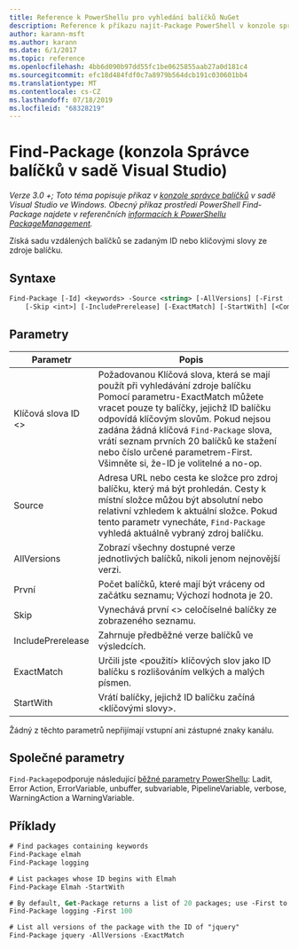 ```yaml
---
title: Reference k PowerShellu pro vyhledání balíčků NuGet
description: Reference k příkazu najít-Package PowerShell v konzole správce balíčků NuGet v aplikaci Visual Studio.
author: karann-msft
ms.author: karann
ms.date: 6/1/2017
ms.topic: reference
ms.openlocfilehash: 4bb6d090b97dd55fc1be0625855aab27a0d181c4
ms.sourcegitcommit: efc18d484fdf0c7a8979b564dcb191c030601bb4
ms.translationtype: MT
ms.contentlocale: cs-CZ
ms.lasthandoff: 07/18/2019
ms.locfileid: "68328219"
---
```

# <a name="find-package-package-manager-console-in-visual-studio"></a>Find-Package (konzola Správce balíčků v sadě Visual Studio)

*Verze 3.0 +; Toto téma popisuje příkaz v [konzole správce balíčků](../../consume-packages/install-use-packages-powershell.md) v sadě Visual Studio ve Windows. Obecný příkaz prostředí PowerShell Find-Package najdete v referenčních [informacích k PowerShellu PackageManagement](/powershell/module/packagemanagement/?view=powershell-6).*

Získá sadu vzdálených balíčků se zadaným ID nebo klíčovými slovy ze zdroje balíčku.

## <a name="syntax"></a>Syntaxe

```ps
Find-Package [-Id] <keywords> -Source <string> [-AllVersions] [-First [<int>]]
    [-Skip <int>] [-IncludePrerelease] [-ExactMatch] [-StartWith] [<CommonParameters>]
```

## <a name="parameters"></a>Parametry

| Parametr | Popis |
| --- | --- |
| Klíčová slova ID &lt;&gt; | Požadovanou Klíčová slova, která se mají použít při vyhledávání zdroje balíčku Pomocí parametru-ExactMatch můžete vracet pouze ty balíčky, jejichž ID balíčku odpovídá klíčovým slovům. Pokud nejsou zadána žádná klíčová `Find-Package` slova, vrátí seznam prvních 20 balíčků ke stažení nebo číslo určené parametrem-First. Všimněte si, že-ID je volitelné a no-op. |
| Source | Adresa URL nebo cesta ke složce pro zdroj balíčku, který má být prohledán. Cesty k místní složce můžou být absolutní nebo relativní vzhledem k aktuální složce. Pokud tento parametr vynecháte, `Find-Package` vyhledá aktuálně vybraný zdroj balíčku. |
| AllVersions | Zobrazí všechny dostupné verze jednotlivých balíčků, nikoli jenom nejnovější verzi. |
| První | Počet balíčků, které mají být vráceny od začátku seznamu; Výchozí hodnota je 20. |
| Skip | Vynechává první &lt;&gt; celočíselné balíčky ze zobrazeného seznamu.  |
| IncludePrerelease | Zahrnuje předběžné verze balíčků ve výsledcích. |
| ExactMatch | Určili jste &lt;použití&gt; klíčových slov jako ID balíčku s rozlišováním velkých a malých písmen. |
| StartWith | Vrátí balíčky, jejichž ID balíčku začíná &lt;klíčovými slovy&gt;. |

Žádný z těchto parametrů nepřijímají vstupní ani zástupné znaky kanálu.

## <a name="common-parameters"></a>Společné parametry

`Find-Package`podporuje následující [běžné parametry PowerShellu](http://go.microsoft.com/fwlink/?LinkID=113216): Ladit, Error Action, ErrorVariable, unbuffer, subvariable, PipelineVariable, verbose, WarningAction a WarningVariable.

## <a name="examples"></a>Příklady

```ps
# Find packages containing keywords
Find-Package elmah
Find-Package logging

# List packages whose ID begins with Elmah
Find-Package Elmah -StartWith

# By default, Get-Package returns a list of 20 packages; use -First to show more
Find-Package logging -First 100

# List all versions of the package with the ID of "jquery"
Find-Package jquery -AllVersions -ExactMatch
```
